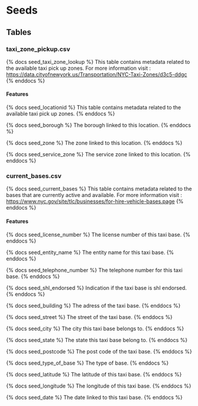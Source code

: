 # Seeds
## Tables
### taxi_zone_pickup.csv
{% docs seed_taxi_zone_lookup %}
This table contains metadata related to the available taxi pick up zones.
For more information visit : https://data.cityofnewyork.us/Transportation/NYC-Taxi-Zones/d3c5-ddgc
{% enddocs %}

#### Features
{% docs seed_locationid %}
This table contains metadata related to the available taxi pick up zones.
{% enddocs %}

{% docs seed_borough %}
The borough linked to this location.
{% enddocs %}

{% docs seed_zone %}
The zone linked to this location.
{% enddocs %}

{% docs seed_service_zone %}
The service zone linked to this location.
{% enddocs %}

### current_bases.csv

{% docs seed_current_bases %}
This table contains metadata related to the bases that are currently active and available.
For more information visit : https://www.nyc.gov/site/tlc/businesses/for-hire-vehicle-bases.page
{% enddocs %}

#### Features

{% docs seed_license_number %}
The license number of this taxi base.
{% enddocs %}

{% docs seed_entity_name %}
The entity name for this taxi base.
{% enddocs %}

{% docs seed_telephone_number %}
The telephone number for this taxi base.
{% enddocs %}

{% docs seed_shl_endorsed %}
Indication if the taxi base is shl endorsed.
{% enddocs %}

{% docs seed_building %}
The adress of the taxi base.
{% enddocs %}

{% docs seed_street %}
The street of the taxi base.
{% enddocs %}

{% docs seed_city %}
The city this taxi base belongs to.
{% enddocs %}

{% docs seed_state %}
The state this taxi base belong to.
{% enddocs %}

{% docs seed_postcode %}
The post code of the taxi base.
{% enddocs %}

{% docs seed_type_of_base %}
The type of base.
{% enddocs %}

{% docs seed_latitude %}
The latitude of this taxi base.
{% enddocs %}

{% docs seed_longitude %}
The longitude of this taxi base.
{% enddocs %}

{% docs seed_date %}
The date linked to this taxi base.
{% enddocs %}